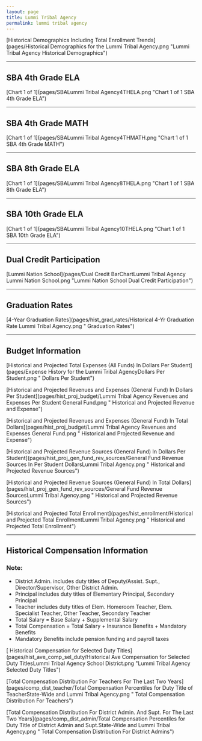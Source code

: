 ```yaml
---
layout: page
title: Lummi Tribal Agency
permalink: lummi tribal agency
---
```



[Historical Demographics Including Total Enrollment Trends](pages/Historical Demographics for the Lummi Tribal Agency.png "Lummi Tribal Agency Historical Demographics")

___

## SBA 4th Grade ELA

[Chart 1 of 1](pages/SBALummi Tribal Agency4THELA.png "Chart 1 of 1 SBA 4th Grade ELA")


___

## SBA 4th Grade MATH

[Chart 1 of 1](pages/SBALummi Tribal Agency4THMATH.png "Chart 1 of 1 SBA 4th Grade MATH")


___

## SBA 8th Grade ELA

[Chart 1 of 1](pages/SBALummi Tribal Agency8THELA.png "Chart 1 of 1 SBA 8th Grade ELA")


___

## SBA 10th Grade ELA

[Chart 1 of 1](pages/SBALummi Tribal Agency10THELA.png "Chart 1 of 1 SBA 10th Grade ELA")


___

## Dual Credit Participation

[Lummi Nation School](pages/Dual Credit BarChartLummi Tribal Agency Lummi Nation School.png "Lummi Nation School Dual Credit Participation")


___

## Graduation Rates

[4-Year Graduation Rates](pages/hist_grad_rates/Historical 4-Yr Graduation Rate Lummi Tribal Agency.png " Graduation Rates")


___

## Budget Information

[Historical and Projected Total Expenses (All Funds) In Dollars Per Student](pages/Expense History for the Lummi Tribal AgencyDollars Per Student.png " Dollars Per Student")

[Historical and Projected Revenues and Expenses (General Fund) In Dollars Per Student](pages/hist_proj_budget/Lummi Tribal Agency Revenues and Expenses Per Student General Fund.png " Historical and Projected Revenue and Expense")

[Historical and Projected Revenues and Expenses (General Fund) In Total Dollars](pages/hist_proj_budget/Lummi Tribal Agency Revenues and Expenses General Fund.png " Historical and Projected Revenue and Expense")

[Historical and Projected Revenue Sources (General Fund) In Dollars Per Student](pages/hist_proj_gen_fund_rev_sources/General Fund Revenue Sources In Per Student DollarsLummi Tribal Agency.png " Historical and Projected Revenue Sources")

[Historical and Projected Revenue Sources (General Fund) In Total Dollars](pages/hist_proj_gen_fund_rev_sources/General Fund Revenue SourcesLummi Tribal Agency.png " Historical and Projected Revenue Sources")

[Historical and Projected Total Enrollment](pages/hist_enrollment/Historical and Projected Total EnrollmentLummi Tribal Agency.png " Historical and Projected Total Enrollment")


___

## Historical Compensation Information
### Note:
- District Admin. includes duty titles of Deputy/Assist. Supt., Director/Supervisor, Other District Admin.
- Principal includes duty titles of Elementary Principal, Secondary Principal
- Teacher includes duty titles of Elem. Homeroom Teacher, Elem. Specialist Teacher, Other Teacher, Secondary Teacher
- Total Salary = Base Salary + Supplemental Salary
- Total Compensation = Total Salary + Insurance Benefits + Mandatory Benefits
- Mandatory Benefits include pension funding and payroll taxes

[ Historical Compensation for Selected Duty Titles](pages/hist_ave_comp_sel_duty/Historical Ave Compensation for Selected Duty TitlesLummi Tribal Agency School District.png "Lummi Tribal Agency Selected Duty Titles")

[Total Compensation Distribution For Teachers For The Last Two Years](pages/comp_dist_teacher/Total Compensation Percentiles for Duty Title of TeacherState-Wide and Lummi Tribal Agency.png " Total Compensation Distribution For Teachers")

[Total Compensation Distribution For District Admin. And Supt. For The Last Two Years](pages/comp_dist_admin/Total Compensation Percentiles for Duty Title of District Admin and Supt.State-Wide and Lummi Tribal Agency.png " Total Compensation Distribution For District Admins")

